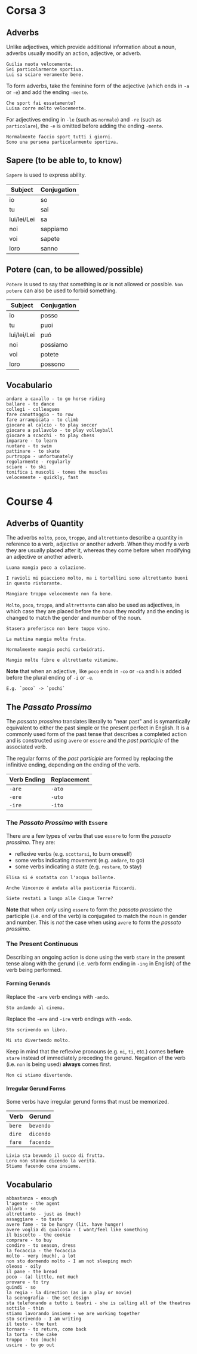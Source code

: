 # Corsa 3
## Adverbs
Unlike adjectives, which provide additional information about a noun, adverbs usually modify an action, adjective, or adverb.

```
Guilia nuota velocemente.
Sei particolarmente sportiva.
Lui sa sciare veramente bene.
```

To form adverbs, take the feminine form of the adjective (which ends in `-a` or `-e`) and add the ending `-mente`.

```
Che sport fai essatamente?
Luisa corre molto velocemente.
```

For adjectives ending in `-le` (such as `normale`) and `-re` (such as `particolare`), the `-e` is omitted before adding the ending `-mente`.

```
Normalmente faccio sport tutti i giorni.
Sono una persona particolarmente sportiva.
```

## Sapere (to be able to, to know)
`Sapere` is used to express ability.

| Subject     | Conjugation |
|-------------|-------------|
| io          | so          |
| tu          | sai         |
| lui/lei/Lei | sa          |
| noi         | sappiamo    |
| voi         | sapete      |
| loro        | sanno       |

## Potere (can, to be allowed/possible)
`Potere` is used to say that something is or is not allowed or possible. `Non potere` can also be used to forbid something.

| Subject     | Conjugation |
|-------------|-------------|
| io          | posso       |
| tu          | puoi        |
| lui/lei/Lei | puó         |
| noi         | possiamo    |
| voi         | potete      |
| loro        | possono     |

## Vocabulario
```
andare a cavallo - to go horse riding
ballare - to dance
collegi - colleagues
fare canottaggio - to row
fare arrampicata - to climb
giocare al calcio - to play soccer
giocare a pallavolo - to play volleyball
giocare a scacchi - to play chess
imparare - to learn
nuotare - to swim
pattinare - to skate
purtroppo - unfortunately
regolarmente - regularly
sciare - to ski
tonifica i muscoli - tones the muscles
velocemente - quickly, fast
```

# Course 4
## Adverbs of Quantity
The adverbs `molto`, `poco`, `troppo`, and `altrettanto` describe a quantity in reference to a verb, adjective or another adverb. When they modify a verb they are usually placed after it, whereas they come before when modifying an adjective or another adverb.

```
Luana mangia poco a colazione.

I ravioli mi piacciono molto, ma i tortellini sono altrettanto buoni in questo ristorante.

Mangiare troppo velocemente non fa bene.
```

`Molto`, `poco`, `troppo`, and `altrettanto` can also be used as adjectives, in which case they are placed before the noun they modify and the ending is changed to match the gender and number of the noun.

```
Stasera preferisco non bere toppo vino.

La mattina mangia molta fruta.

Normalmente mangio pochi carboidrati.

Mangio molte fibre e altrettante vitamine.
```

**Note** that when an adjective, like `poco` ends in `-co` or `-ca` and `h` is added before the plural ending of `-i` or `-e`.

```
E.g. `poco` -> `pochi`
```

## The *Passato Prossimo*
The *passato prossimo* translates literally to "near past" and is symantically equivalent to either the past simple or the present perfect in English. It is a commonly used form of the past tense that describes a completed action and is constructed using `avere` or `essere` and the *past participle* of the associated verb.

The regular forms of the *past participle* are formed by replacing the infinitive ending, depending on the ending of the verb.

| Verb Ending | Replacement |
|-------------|-------------|
| `-are`      | `-ato`      |
| `-ere`      | `-uto`      |
| `-ire`      | `-ito`      |

### The *Passato Prossimo* with `Essere`
There are a few types of verbs that use `essere` to form the *passato prossimo*. They are:

- reflexive verbs (e.g. `scottarsi`, to burn oneself)
- some verbs indicating movement (e.g. `andare`, to go)
- some verbs indicating a state (e.g. `restare`, to stay)

```
Elisa si é scotatta con l'acqua bollente.

Anche Vincenzo é andata alla pasticeria Riccardi.

Siete restati a lungo alle Cinque Terre?
```

**Note** that when *only* using `essere` to form the *passato prossimo* the participle (i.e. end of the verb) is conjugated to match the noun in gender and number. This is *not* the case when using `avere` to form the *passato prossimo*.

### The Present Continuous
Describing an ongoing action is done using the verb `stare` in the present tense along with the gerund (i.e. verb form ending in `-ing` in English) of the verb being performed.

#### Forming Gerunds
Replace the `-are` verb endings with `-ando`.

```
Sto andando al cinema.
```

Replace the `-ere` and `-ire` verb endings with `-endo`.

```
Sto scrivendo un libro.

Mi sto divertendo molto.
```

Keep in mind that the reflexive pronouns (e.g. `mi`, `ti`, etc.) comes **before** `stare` instead of immediately preceding the gerund. Negation of the verb (i.e. `non` is being used) **always** comes first.

```
Non ci stiamo divertendo.
```

#### Irregular Gerund Forms
Some verbs have irregular gerund forms that must be memorized.

| Verb   | Gerund    |
|--------|-----------|
| `bere` | `bevendo` |
| `dire` | `dicendo` |
| `fare` | `facendo` |

```
Livia sta bevundo il succo di frutta.
Loro non stanno dicendo la verità.
Stiamo facendo cena insieme.
```

## Vocabulario
```
abbastanza - enough
l'agente - the agent
allora - so
altrettanto - just as (much)
assaggiare - to taste
avere fame - to be hungry (lit. have hunger)
avere voglia di qualcosa - I want/feel like something
il biscotto - the cookie
comprare - to buy
condire - to season, dress
la focaccia - the focaccia
molto - very (much), a lot
non sto dormendo molto - I am not sleeping much
oleoso - oily
il pane - the bread
poco - (a) little, not much
provare - to try
quindi - so
la regia - la direction (as in a play or movie)
la scenografia - the set design
sta telefonando a tutto i teatri - she is calling all of the theatres
sottile - thin
stiamo lavorando insieme - we are working together
sto scrivendo - I am writing
il testo - the text
tornare - to return, come back
la torta - the cake
troppo - too (much)
uscire - to go out
```
